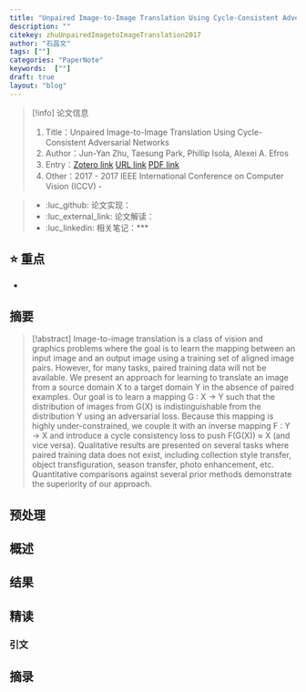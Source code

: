 ```yaml
---
title: "Unpaired Image-to-Image Translation Using Cycle-Consistent Adversarial Networks"
description: ""
citekey: zhuUnpairedImagetoImageTranslation2017
author: "石昌文"
tags: [""]
categories: "PaperNote"
keywords:  [""]
draft: true
layout: "blog"
---
```


> [!info] 论文信息
>1. Title：Unpaired Image-to-Image Translation Using Cycle-Consistent Adversarial Networks
>2. Author：Jun-Yan Zhu, Taesung Park, Phillip Isola, Alexei A. Efros
>3. Entry：[Zotero link](zotero://select/items/@zhuUnpairedImagetoImageTranslation2017) [URL link]() [PDF link](<file:///C\:\\Users\\19115\\OneDrive - stu.suda.edu.cn\\Zotero\\Zhu et al_2017_Unpaired Image-to-Image Translation Using Cycle-Consistent Adversarial Networks.pdf,E\:\\mypack\\人生规划\\ 3 _进修\\ 2 _升学\\ 4 _硕士学习\\ 4 _研究\\Zotero\\storage\\9SFAAVDW\\zhu2017.pdf.pdf,E\:\\mypack\\人生规划\\ 3 _进修\\ 2 _升学\\ 4 _硕士学习\\ 4 _研究\\Zotero\\storage\\TREZGS4Y\\zhu2017.pdf.pdf,E\:\\mypack\\人生规划\\ 3 _进修\\ 2 _升学\\ 4 _硕士学习\\ 4 _研究\\Zotero\\storage\\WLMQTN2E\\Zhu 等。 - 2017 - Unpaired Image-to-Image Translation Using Cycle-Co.pdf>)
>4. Other：2017 - 2017 IEEE International Conference on Computer Vision (ICCV)     -   

>- :luc_github: 论文实现：
>- :luc_external_link: 论文解读：
>- :luc_linkedin: 相关笔记：***


## ⭐ 重点

- 

## 摘要

> [!abstract] Image-to-image translation is a class of vision and graphics problems where the goal is to learn the mapping between an input image and an output image using a training set of aligned image pairs. However, for many tasks, paired training data will not be available. We present an approach for learning to translate an image from a source domain X to a target domain Y in the absence of paired examples. Our goal is to learn a mapping G : X → Y such that the distribution of images from G(X) is indistinguishable from the distribution Y using an adversarial loss. Because this mapping is highly under-constrained, we couple it with an inverse mapping F : Y → X and introduce a cycle consistency loss to push F(G(X)) ≈ X (and vice versa). Qualitative results are presented on several tasks where paired training data does not exist, including collection style transfer, object transfiguration, season transfer, photo enhancement, etc. Quantitative comparisons against several prior methods demonstrate the superiority of our approach.

> 

## 预处理

## 概述

## 结果

## 精读

### 引文

## 摘录

